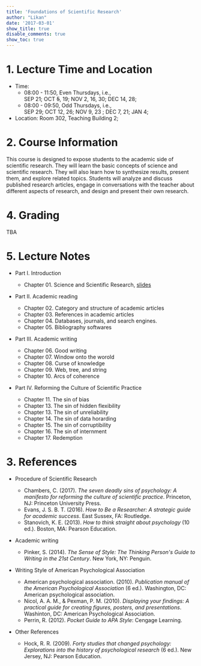 ```yaml
---
title: 'Foundations of Scientific Research'
author: "Likan"
date: '2017-03-01'
show_title: true
disable_comments: true
show_toc: true
---
```

# 1. Lecture Time and Location
- Time:
    - 08:00 - 11:50, Even Thursdays, i.e., <br>
      SEP 21; OCT ~~5~~, 19; NOV 2, 16, 30; DEC 14, 28;
    - 08:00 - 09:50, Odd Thursdays, i.e., <br>
      SEP 29; OCT 12, 26; NOV 9, 23 ; DEC  7, 21; JAN 4;
- Location: Room 302, Teaching Building 2;

# 2. Course Information

This course is designed to expose students to the academic side of scientific research. They will learn the basic concepts of science and scientific research. They will also learn how to synthesize results, present them, and explore related topics. Students will analyze and discuss published research articles, engage in conversations with the teacher about different aspects of research, and design and present their own research.

# 4. Grading

TBA

# 5. Lecture Notes

- Part I. Introduction
    - Chapter 01. Science and Scientific Research, [slides](https://foundscires.likan.info/Sci.Res.CH.01.Part1.pdf)

- Part II. Academic reading
    - Chapter 02. Category and structure of academic articles
    - Chapter 03. References in academic articles
    - Chapter 04. Databases, journals, and search engines.
    - Chapter 05. Bibliography softwares

- Part III. Academic writing
    - Chapter 06. Good writing
    - Chapter 07. Window onto the worold
    - Chapter 08. Curse of knowledge
    - Chapter 09. Web, tree, and string
    - Chapter 10. Arcs of coherence

- Part IV. Reforming the Culture of Scientific Practice
    - Chapter 11. The sin of bias
    - Chapter 13. The sin of hidden flexibility
    - Chapter 13. The sin of unreliability
    - Chapter 14. The sin of data horarding
    - Chapter 15. The sin of corruptibility
    - Chapter 16. The sin of internment
    - Chapter 17. Redemption

# 3. References

- Procedure of Scientific Research
    - Chambers, C. (2017). *The seven deadly sins of psychology: A manifesto for reforming the culture of scientific practice*. Princeton, NJ: Princeton University Press.
    - Evans, J. S. B. T. (2016). *How to Be a Researcher: A strategic guide for academic success*. East Sussex, FA: Routledge.
    - Stanovich, K. E. (2013). *How to think straight about psychology* (10 ed.). Boston, MA: Pearson Education.

- Academic writing
    - Pinker, S. (2014). *The Sense of Style: The Thinking Person's Guide to Writing in the 21st Century*. New York, NY: Penguin.

- Writing Style of American Psychological Association
    - American psychological association. (2010). *Publication manual of the American Psychological Association* (6 ed.). Washington, DC: American psychological association.
    - Nicol, A. A. M., & Pexman, P. M. (2010). *Displaying your findings: A practical guide for creating figures, posters, and presentations*. Washinton, DC: American Psychological Association.
    - Perrin, R. (2012). *Pocket Guide to APA Style*: Cengage Learning.

- Other References
    - Hock, R. R. (2009). *Forty studies that changed psychology: Explorations into the history of psychological research* (6 ed.). New Jersey, NJ: Pearson Education.
